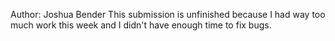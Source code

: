 Author: Joshua Bender
This submission is unfinished because I had way too much work this week and I didn't have enough time to fix bugs.
